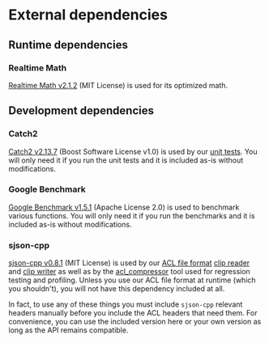 # External dependencies

## Runtime dependencies

### Realtime Math

[Realtime Math v2.1.2](https://github.com/nfrechette/rtm/releases/tag/v2.1.2) (MIT License) is used for its optimized math.

## Development dependencies

### Catch2

[Catch2 v2.13.7](https://github.com/catchorg/Catch2/releases/tag/v2.13.7) (Boost Software License v1.0) is used by our [unit tests](../tests). You will only need it if you run the unit tests and it is included as-is without modifications.

### Google Benchmark

[Google Benchmark v1.5.1](https://github.com/google/benchmark/releases/tag/v1.5.1) (Apache License 2.0) is used to benchmark various functions. You will only need it if you run the benchmarks and it is included as-is without modifications.

### sjson-cpp

[sjson-cpp v0.8.1](https://github.com/nfrechette/sjson-cpp/releases/tag/v0.8.1) (MIT License) is used by our [ACL file format](../docs/the_acl_file_format.md) [clip reader](../includes/acl/io/clip_reader.h) and [clip writer](../includes/acl/io/clip_writer.h) as well as by the [acl_compressor](../tools/acl_compressor) tool used for regression testing and profiling. Unless you use our ACL file format at runtime (which you shouldn't), you will not have this dependency included at all.

In fact, to use any of these things you must include `sjson-cpp` relevant headers manually before you include the ACL headers that need them. For convenience, you can use the included version here or your own version as long as the API remains compatible.

